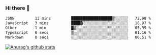 ### Hi there 👋



<!--
**webB1an/webB1an** is a ✨ _special_ ✨ repository because its `README.md` (this file) appears on your GitHub profile.

Here are some ideas to get you started:

- 🔭 I’m currently working on ...
- 🌱 I’m currently learning ...
- 👯 I’m looking to collaborate on ...
- 🤔 I’m looking for help with ...
- 💬 Ask me about ...
- 📫 How to reach me: ...
- 😄 Pronouns: ...
- ⚡ Fun fact: ...
-->

<!--START_SECTION:waka-->

```txt
JSON         13 mins         ██████████████████▒░░░░░░   72.98 %
JavaScript   3 mins          ████▓░░░░░░░░░░░░░░░░░░░░   18.97 %
Other        1 min           █▒░░░░░░░░░░░░░░░░░░░░░░░   05.99 %
TypeScript   0 secs          ▒░░░░░░░░░░░░░░░░░░░░░░░░   01.16 %
Markdown     0 secs          ░░░░░░░░░░░░░░░░░░░░░░░░░   00.51 %
```

<!--END_SECTION:waka-->


[![Anurag's github stats](https://github-readme-stats.vercel.app/api?username=webB1an&show_icons=true&theme=radical)](https://github.com/anuraghazra/github-readme-stats)

